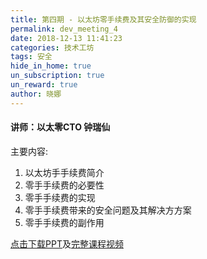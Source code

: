 ```yaml
---
title: 第四期 - 以太坊零手续费及其安全防御的实现  
permalink: dev_meeting_4
date: 2018-12-13 11:41:23
categories: 技术工坊
tags: 安全
hide_in_home: true
un_subscription: true
un_reward: true
author: 晓娜
---
```


#### 讲师：以太零CTO 钟瑞仙

主要内容:
  1. 以太坊⼿手续费简介
  2. 零⼿手续费的必要性  
  3. 零⼿手续费的实现
  4. 零⼿手续费带来的安全问题及其解决⽅方案
  5. 零⼿手续费的副作⽤

[点击下载PPT](https://img.learnblockchain.cn/pdf/meetup_4.pdf)及[完整课程视频](https://m.qlchat.com/wechat/page/channel-intro?channelId=2000002858537956)
